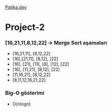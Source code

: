 [Patika.dev](https://www.patika.dev/tr)

# Project-2

### [16,21,11,8,12,22] -> Merge Sort aşamaları
   - [16,21,11], [8,12,22]
   - [16],[21,11], [8,12], [22]
   - [16], [21], [11], [8], [12], [22]
   - [16], [11,21], [8,12], [22]
   - [11,16,21], [8,12,22]
   - [8,11,12,16,21,22]
### Big-O gösterimi
   - O(nlogn)
